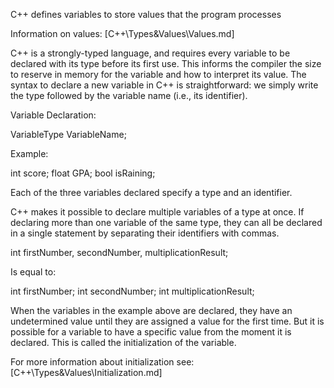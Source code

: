 C++ defines variables to store values that the program processes

Information on values:
[C++\Types&Values\Values.md]

C++ is a strongly-typed language, and requires every variable to be declared with its type before its first use. This informs the compiler the size to reserve in memory for the variable and how to interpret its value. The syntax to declare a new variable in C++ is straightforward: we simply write the type followed by the variable name (i.e., its identifier).

Variable Declaration:

  VariableType VariableName;

Example:

  int score;
  float GPA;
  bool isRaining;

Each of the three variables declared specify a type and an identifier.

C++ makes it possible to declare multiple variables of a type at once. If declaring more than one variable of the same type, they can all be declared in a single statement by separating their identifiers with commas.

  int firstNumber, secondNumber, multiplicationResult;

Is equal to:

  int firstNumber;
  int secondNumber;
  int multiplicationResult;

When the variables in the example above are declared, they have an undetermined value until they are assigned a value for the first time. But it is possible for a variable to have a specific value from the moment it is declared. This is called the initialization of the variable.

For more information about initialization see:
[C++\Types&Values\Initialization.md]
